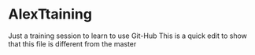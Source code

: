 # AlexTtaining
Just a training session to learn to use Git-Hub
This is a quick edit to show that this file is different from the master
